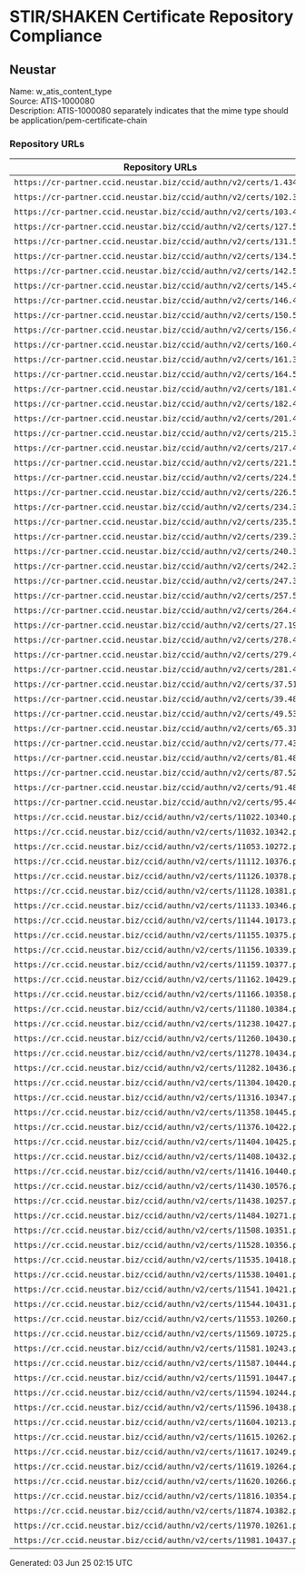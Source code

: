 # STIR/SHAKEN Certificate Repository Compliance

## Neustar

Name: w_atis_content_type\
Source: ATIS-1000080\
Description: ATIS-1000080 separately indicates that the mime type should be application/pem-certificate-chain
### Repository URLs

| Repository URLs | Not After |  Problems | Link |
|-----------------|-----------|-----------|------|
| `https://cr-partner.ccid.neustar.biz/ccid/authn/v2/certs/1.434` | 02&#160;Aug&#160;25&#160;18:32&#160;UTC | true | [view](../../REPOS/c09bcd0af36dc35f2616df357d39cbfd3662db10/README.md) |
| `https://cr-partner.ccid.neustar.biz/ccid/authn/v2/certs/102.325` | 08&#160;May&#160;26&#160;19:02&#160;UTC | true | [view](../../REPOS/143ff40494907f9d693b49f75ce0c11848f76015/README.md) |
| `https://cr-partner.ccid.neustar.biz/ccid/authn/v2/certs/103.460` | 11&#160;Mar&#160;26&#160;18:32&#160;UTC | true | [view](../../REPOS/dc7fb991ccb540042f824676d5137b44da8a61f2/README.md) |
| `https://cr-partner.ccid.neustar.biz/ccid/authn/v2/certs/127.552` | 30&#160;May&#160;25&#160;22:58&#160;UTC | true | [view](../../REPOS/46ef0c73a21b37be52e7d5670dc80c41596401c4/README.md) |
| `https://cr-partner.ccid.neustar.biz/ccid/authn/v2/certs/131.543` | 02&#160;Jun&#160;26&#160;17:08&#160;UTC | true | [view](../../REPOS/777be7784c3a775cd4b672470fcd1e37555fd01c/README.md) |
| `https://cr-partner.ccid.neustar.biz/ccid/authn/v2/certs/134.528` | 07&#160;May&#160;26&#160;18:23&#160;UTC | true | [view](../../REPOS/748062e8dc0bf788825c9d5a86a96d5e5cebf848/README.md) |
| `https://cr-partner.ccid.neustar.biz/ccid/authn/v2/certs/142.556` | 05&#160;May&#160;26&#160;16:31&#160;UTC | true | [view](../../REPOS/cacb5209d14699592f43599a461a5f17eb85d2ef/README.md) |
| `https://cr-partner.ccid.neustar.biz/ccid/authn/v2/certs/145.485` | 18&#160;Apr&#160;26&#160;16:06&#160;UTC | true | [view](../../REPOS/cd704dd21b6685cb86a742042d79dbe49799bc94/README.md) |
| `https://cr-partner.ccid.neustar.biz/ccid/authn/v2/certs/146.449` | 18&#160;Oct&#160;25&#160;14:58&#160;UTC | true | [view](../../REPOS/d2bb673b126e2123d6502e9b23e086b39da01c25/README.md) |
| `https://cr-partner.ccid.neustar.biz/ccid/authn/v2/certs/150.508` | 05&#160;May&#160;26&#160;15:46&#160;UTC | true | [view](../../REPOS/09afd900ec5459a66f129f01d04758bd879a1ee1/README.md) |
| `https://cr-partner.ccid.neustar.biz/ccid/authn/v2/certs/156.463` | 10&#160;Feb&#160;26&#160;15:37&#160;UTC | true | [view](../../REPOS/c19080aae45171c661282a5af8d3fd53a0a173bb/README.md) |
| `https://cr-partner.ccid.neustar.biz/ccid/authn/v2/certs/160.416` | 03&#160;Apr&#160;26&#160;11:45&#160;UTC | true | [view](../../REPOS/d4b587f30d4ba724916ddc3bc5d07827228d79dd/README.md) |
| `https://cr-partner.ccid.neustar.biz/ccid/authn/v2/certs/161.329` | 06&#160;Feb&#160;26&#160;18:56&#160;UTC | true | [view](../../REPOS/75a3afd585315788c4bbc7c66a213a1603653b30/README.md) |
| `https://cr-partner.ccid.neustar.biz/ccid/authn/v2/certs/164.568` | 08&#160;Jul&#160;25&#160;14:51&#160;UTC | true | [view](../../REPOS/c9c9e3338d688a134eb5687a0b2c13435b449846/README.md) |
| `https://cr-partner.ccid.neustar.biz/ccid/authn/v2/certs/181.431` | 13&#160;Aug&#160;25&#160;19:31&#160;UTC | true | [view](../../REPOS/d9088e38fee77aa5051840d96fd559a045dec3f8/README.md) |
| `https://cr-partner.ccid.neustar.biz/ccid/authn/v2/certs/182.450` | 05&#160;Aug&#160;25&#160;21:09&#160;UTC | true | [view](../../REPOS/08bd7bb565853fba4ba3107b313d1244f8f50a57/README.md) |
| `https://cr-partner.ccid.neustar.biz/ccid/authn/v2/certs/201.470` | 12&#160;Feb&#160;26&#160;16:45&#160;UTC | true | [view](../../REPOS/f067cb31cac6d0485de4c1a1d11777fc20de028e/README.md) |
| `https://cr-partner.ccid.neustar.biz/ccid/authn/v2/certs/215.302` | 22&#160;Oct&#160;25&#160;14:49&#160;UTC | true | [view](../../REPOS/04ab7a92ab75437d95b7cacf22138292536830e3/README.md) |
| `https://cr-partner.ccid.neustar.biz/ccid/authn/v2/certs/217.476` | 17&#160;Mar&#160;26&#160;14:20&#160;UTC | true | [view](../../REPOS/f7e248c1830a8939b13dcbcaaeaca734c90dbc62/README.md) |
| `https://cr-partner.ccid.neustar.biz/ccid/authn/v2/certs/221.573` | 16&#160;Jul&#160;25&#160;16:17&#160;UTC | true | [view](../../REPOS/0ae8cfbd32aa180c283a8bef85cf196bd15a1151/README.md) |
| `https://cr-partner.ccid.neustar.biz/ccid/authn/v2/certs/224.569` | 12&#160;Jul&#160;25&#160;18:11&#160;UTC | true | [view](../../REPOS/04354e240dcd8e3ff7da3a81359a66e9293c442e/README.md) |
| `https://cr-partner.ccid.neustar.biz/ccid/authn/v2/certs/226.566` | 05&#160;May&#160;26&#160;16:36&#160;UTC | true | [view](../../REPOS/7bc9d5cf4253a8fd972e996a6bdf6c6cd343b6f3/README.md) |
| `https://cr-partner.ccid.neustar.biz/ccid/authn/v2/certs/234.357` | 26&#160;Feb&#160;26&#160;17:51&#160;UTC | true | [view](../../REPOS/6b2168e98d50cc15640014d206dc74e165eff36a/README.md) |
| `https://cr-partner.ccid.neustar.biz/ccid/authn/v2/certs/235.513` | 24&#160;Apr&#160;26&#160;16:26&#160;UTC | true | [view](../../REPOS/d6057832899520c53cebe4306fc3844e77406d3c/README.md) |
| `https://cr-partner.ccid.neustar.biz/ccid/authn/v2/certs/239.358` | 08&#160;Apr&#160;26&#160;21:55&#160;UTC | true | [view](../../REPOS/2e0aafd3de674fa4e7db309949849c88c85271a2/README.md) |
| `https://cr-partner.ccid.neustar.biz/ccid/authn/v2/certs/240.376` | 08&#160;May&#160;26&#160;19:23&#160;UTC | true | [view](../../REPOS/7108f92988516016b9bc66baeacc0211e2d3f0a9/README.md) |
| `https://cr-partner.ccid.neustar.biz/ccid/authn/v2/certs/242.379` | 04&#160;Jun&#160;25&#160;15:41&#160;UTC | true | [view](../../REPOS/9304f0d5c683f568ca222659d1484a25ba15fdee/README.md) |
| `https://cr-partner.ccid.neustar.biz/ccid/authn/v2/certs/247.384` | 11&#160;Mar&#160;26&#160;17:15&#160;UTC | true | [view](../../REPOS/f85f65a8bb21ed7f196aaf638e8492e6174afcf1/README.md) |
| `https://cr-partner.ccid.neustar.biz/ccid/authn/v2/certs/257.589` | 22&#160;Jul&#160;25&#160;16:07&#160;UTC | true | [view](../../REPOS/6b909eceb68fbdbc9685d7bdffb650f2d1ca5f7b/README.md) |
| `https://cr-partner.ccid.neustar.biz/ccid/authn/v2/certs/264.425` | 08&#160;May&#160;26&#160;15:43&#160;UTC | true | [view](../../REPOS/8fd8cc914d1eb54670bcfe54c17a78688fd7be8d/README.md) |
| `https://cr-partner.ccid.neustar.biz/ccid/authn/v2/certs/27.197` | 24&#160;Apr&#160;26&#160;15:06&#160;UTC | true | [view](../../REPOS/85862c18a9c51dd72087ab0af4090207a65376bb/README.md) |
| `https://cr-partner.ccid.neustar.biz/ccid/authn/v2/certs/278.454` | 14&#160;Nov&#160;25&#160;16:40&#160;UTC | true | [view](../../REPOS/481274be6b24719343d9ed9d457cc3fb8da97952/README.md) |
| `https://cr-partner.ccid.neustar.biz/ccid/authn/v2/certs/279.455` | 28&#160;Oct&#160;25&#160;20:01&#160;UTC | true | [view](../../REPOS/59e3646b29c50d90e17771fe8d7d1a16dded00dc/README.md) |
| `https://cr-partner.ccid.neustar.biz/ccid/authn/v2/certs/281.467` | 06&#160;Feb&#160;26&#160;19:15&#160;UTC | true | [view](../../REPOS/1d4c07896f644d0c6e211e547866192c26b5a0ae/README.md) |
| `https://cr-partner.ccid.neustar.biz/ccid/authn/v2/certs/37.514` | 18&#160;Apr&#160;26&#160;18:42&#160;UTC | true | [view](../../REPOS/38c02f105991d31f9562db3789ac1931cd1a941a/README.md) |
| `https://cr-partner.ccid.neustar.biz/ccid/authn/v2/certs/39.488` | 11&#160;Mar&#160;26&#160;18:45&#160;UTC | true | [view](../../REPOS/f725f7c9c2fb62b957692547fb07431058c75b02/README.md) |
| `https://cr-partner.ccid.neustar.biz/ccid/authn/v2/certs/49.539` | 23&#160;May&#160;26&#160;13:42&#160;UTC | true | [view](../../REPOS/91d142d5236c2217123c1ba43d0a2cf5f248d082/README.md) |
| `https://cr-partner.ccid.neustar.biz/ccid/authn/v2/certs/65.310` | 23&#160;Apr&#160;26&#160;01:44&#160;UTC | true | [view](../../REPOS/d24f92c0b10a0a56734a2d070ccc5ad722c13c81/README.md) |
| `https://cr-partner.ccid.neustar.biz/ccid/authn/v2/certs/77.438` | 13&#160;Aug&#160;25&#160;19:36&#160;UTC | true | [view](../../REPOS/be864ec10dd2eb4f5348756db6f333f3a30c1655/README.md) |
| `https://cr-partner.ccid.neustar.biz/ccid/authn/v2/certs/81.482` | 25&#160;Feb&#160;26&#160;16:14&#160;UTC | true | [view](../../REPOS/a6f5ab1ffc33458df0faa5a1d1e0b49b285ca859/README.md) |
| `https://cr-partner.ccid.neustar.biz/ccid/authn/v2/certs/87.524` | 15&#160;May&#160;26&#160;15:30&#160;UTC | true | [view](../../REPOS/2db8cdbad7e5d2602ffa37004906fb36c6a152f4/README.md) |
| `https://cr-partner.ccid.neustar.biz/ccid/authn/v2/certs/91.481` | 25&#160;Mar&#160;26&#160;14:53&#160;UTC | true | [view](../../REPOS/1ff97e94cb979caefa2a7f294091254054d8c19b/README.md) |
| `https://cr-partner.ccid.neustar.biz/ccid/authn/v2/certs/95.445` | 01&#160;Oct&#160;25&#160;14:51&#160;UTC | true | [view](../../REPOS/5d5391c9555975c0b45d9b9d678565821ffcbe38/README.md) |
| `https://cr.ccid.neustar.biz/ccid/authn/v2/certs/11022.10340.pem` | 20&#160;Nov&#160;25&#160;18:09&#160;UTC | true | [view](../../REPOS/e6eaa67de9fd9fcf026bded73af395f98089e1b1/README.md) |
| `https://cr.ccid.neustar.biz/ccid/authn/v2/certs/11032.10342.pem` | 03&#160;Dec&#160;25&#160;17:58&#160;UTC | true | [view](../../REPOS/d45a7063213cfc4af7072a69f04aff1aeaafc16e/README.md) |
| `https://cr.ccid.neustar.biz/ccid/authn/v2/certs/11053.10272.pem` | 11&#160;Nov&#160;25&#160;15:36&#160;UTC | true | [view](../../REPOS/6cafa86130f1de9eb7c3e0b945ed5d5d2fe95ef8/README.md) |
| `https://cr.ccid.neustar.biz/ccid/authn/v2/certs/11112.10376.pem` | 08&#160;Jan&#160;26&#160;21:39&#160;UTC | true | [view](../../REPOS/a19bb4e9b1a4b1df5e85b63706d7b30bb18f1b75/README.md) |
| `https://cr.ccid.neustar.biz/ccid/authn/v2/certs/11126.10378.pem` | 13&#160;Feb&#160;26&#160;17:44&#160;UTC | true | [view](../../REPOS/a2fc86af5e99c2b47fabfe18503edf033615db7f/README.md) |
| `https://cr.ccid.neustar.biz/ccid/authn/v2/certs/11128.10381.pem` | 19&#160;Mar&#160;26&#160;15:02&#160;UTC | true | [view](../../REPOS/ab606269f335d3fdd79cab2e5329f0be9b31c397/README.md) |
| `https://cr.ccid.neustar.biz/ccid/authn/v2/certs/11133.10346.pem` | 15&#160;Jan&#160;26&#160;15:01&#160;UTC | true | [view](../../REPOS/8272fca2eec6d5a8f87680ccc73e8424363f1d9b/README.md) |
| `https://cr.ccid.neustar.biz/ccid/authn/v2/certs/11144.10173.pem` | 09&#160;Feb&#160;26&#160;05:36&#160;UTC | true | [view](../../REPOS/f580dc73c9a271fb8e10d98577cb8eeb4c2ce6e5/README.md) |
| `https://cr.ccid.neustar.biz/ccid/authn/v2/certs/11155.10375.pem` | 09&#160;Feb&#160;26&#160;04:30&#160;UTC | true | [view](../../REPOS/fcc348a33ed998e8860e053789713ab7088c24fc/README.md) |
| `https://cr.ccid.neustar.biz/ccid/authn/v2/certs/11156.10339.pem` | 23&#160;Oct&#160;25&#160;18:35&#160;UTC | true | [view](../../REPOS/f4fdee5cb17d59861032a1dae55c0be24a624478/README.md) |
| `https://cr.ccid.neustar.biz/ccid/authn/v2/certs/11159.10377.pem` | 27&#160;Jan&#160;26&#160;16:47&#160;UTC | true | [view](../../REPOS/be9e45e8a07ae8b574a8a29603812bb55864059a/README.md) |
| `https://cr.ccid.neustar.biz/ccid/authn/v2/certs/11162.10429.pem` | 30&#160;Apr&#160;26&#160;16:00&#160;UTC | true | [view](../../REPOS/2922d43c117d5dbfac0f41227e65f04a1206dcdf/README.md) |
| `https://cr.ccid.neustar.biz/ccid/authn/v2/certs/11166.10358.pem` | 09&#160;Feb&#160;26&#160;04:57&#160;UTC | true | [view](../../REPOS/7b541f748153eb84af1e41a9a2c85d7585c473fc/README.md) |
| `https://cr.ccid.neustar.biz/ccid/authn/v2/certs/11180.10384.pem` | 28&#160;Jan&#160;26&#160;17:43&#160;UTC | true | [view](../../REPOS/ff756faad6e877592641934df423ee9179e91b98/README.md) |
| `https://cr.ccid.neustar.biz/ccid/authn/v2/certs/11238.10427.pem` | 18&#160;Apr&#160;26&#160;18:52&#160;UTC | true | [view](../../REPOS/9486d70f9de0eea94bba6eb994fe7880308fc210/README.md) |
| `https://cr.ccid.neustar.biz/ccid/authn/v2/certs/11260.10430.pem` | 12&#160;May&#160;26&#160;18:35&#160;UTC | true | [view](../../REPOS/d3f285636de034b9cea5640746ebbe4fe7dd401f/README.md) |
| `https://cr.ccid.neustar.biz/ccid/authn/v2/certs/11278.10434.pem` | 16&#160;May&#160;26&#160;16:25&#160;UTC | true | [view](../../REPOS/e7b75c342938f4a0be906c470f0b61d9db5f937f/README.md) |
| `https://cr.ccid.neustar.biz/ccid/authn/v2/certs/11282.10436.pem` | 12&#160;May&#160;26&#160;18:22&#160;UTC | true | [view](../../REPOS/4e3b0af96386395d5c7fc4a64c179ee24fc22792/README.md) |
| `https://cr.ccid.neustar.biz/ccid/authn/v2/certs/11304.10420.pem` | 28&#160;Apr&#160;26&#160;15:21&#160;UTC | true | [view](../../REPOS/ccb840966d89ffa1d3d51487abf91c943a8ded97/README.md) |
| `https://cr.ccid.neustar.biz/ccid/authn/v2/certs/11316.10347.pem` | 29&#160;Nov&#160;25&#160;16:31&#160;UTC | true | [view](../../REPOS/26d52a4ba043ff069b864d9bd17ce3bcb7cf4500/README.md) |
| `https://cr.ccid.neustar.biz/ccid/authn/v2/certs/11358.10445.pem` | 15&#160;Apr&#160;26&#160;18:14&#160;UTC | true | [view](../../REPOS/1b5c3f646f65dfd678e2c5b1bf9ed3facb02f8fa/README.md) |
| `https://cr.ccid.neustar.biz/ccid/authn/v2/certs/11376.10422.pem` | 10&#160;Mar&#160;26&#160;23:47&#160;UTC | true | [view](../../REPOS/e38e16ce1b333df54b616a548e2b858795155a4e/README.md) |
| `https://cr.ccid.neustar.biz/ccid/authn/v2/certs/11404.10425.pem` | 19&#160;Apr&#160;26&#160;03:25&#160;UTC | true | [view](../../REPOS/4628d7f080321b2a46317a5641a94515f9598035/README.md) |
| `https://cr.ccid.neustar.biz/ccid/authn/v2/certs/11408.10432.pem` | 16&#160;May&#160;26&#160;17:53&#160;UTC | true | [view](../../REPOS/fe9cfcb49a934f4e3e4b363ac9097625c0748c3c/README.md) |
| `https://cr.ccid.neustar.biz/ccid/authn/v2/certs/11416.10440.pem` | 22&#160;May&#160;25&#160;16:40&#160;UTC | true | [view](../../REPOS/59bea1de54dcd060972b0f11bef8e6f6bfabe8df/README.md) |
| `https://cr.ccid.neustar.biz/ccid/authn/v2/certs/11430.10576.pem` | 01&#160;Jul&#160;25&#160;17:19&#160;UTC | true | [view](../../REPOS/b2ef6920b4be5cf8664db652ed5043ef2f5d314d/README.md) |
| `https://cr.ccid.neustar.biz/ccid/authn/v2/certs/11438.10257.pem` | 08&#160;Aug&#160;25&#160;16:33&#160;UTC | true | [view](../../REPOS/675f1d2679ea27bb4a0a262ad6e2175b8bfdf40c/README.md) |
| `https://cr.ccid.neustar.biz/ccid/authn/v2/certs/11484.10271.pem` | 22&#160;Nov&#160;25&#160;22:21&#160;UTC | true | [view](../../REPOS/9e0c168f561a80545fc25eb8c6a8a7dc61d07dde/README.md) |
| `https://cr.ccid.neustar.biz/ccid/authn/v2/certs/11508.10351.pem` | 21&#160;Jan&#160;26&#160;16:38&#160;UTC | true | [view](../../REPOS/8dea8f30e9fe3888ae450ef901ad03c8bf653e61/README.md) |
| `https://cr.ccid.neustar.biz/ccid/authn/v2/certs/11528.10356.pem` | 08&#160;Jan&#160;26&#160;15:36&#160;UTC | true | [view](../../REPOS/0954f10b3af5d0b04010c6efdbcd141150e318e2/README.md) |
| `https://cr.ccid.neustar.biz/ccid/authn/v2/certs/11535.10418.pem` | 20&#160;Mar&#160;26&#160;14:38&#160;UTC | true | [view](../../REPOS/8fa00a8bd01a20fb3d7ac5b2cde2400f4291f6be/README.md) |
| `https://cr.ccid.neustar.biz/ccid/authn/v2/certs/11538.10401.pem` | 04&#160;Mar&#160;26&#160;21:26&#160;UTC | true | [view](../../REPOS/5f95af6b3ad42f0a972f92adaa01a76aa9ed949d/README.md) |
| `https://cr.ccid.neustar.biz/ccid/authn/v2/certs/11541.10421.pem` | 24&#160;Mar&#160;26&#160;14:10&#160;UTC | true | [view](../../REPOS/4dcbb76a7859e764e829981ab0d5eee1e040ee51/README.md) |
| `https://cr.ccid.neustar.biz/ccid/authn/v2/certs/11544.10431.pem` | 11&#160;May&#160;26&#160;14:56&#160;UTC | true | [view](../../REPOS/c14a1d159f6005cf81540272e6b838609eab4672/README.md) |
| `https://cr.ccid.neustar.biz/ccid/authn/v2/certs/11553.10260.pem` | 13&#160;Aug&#160;25&#160;19:42&#160;UTC | true | [view](../../REPOS/9d0b245dc356ee6be3e95beff5b8363bc28f7a8e/README.md) |
| `https://cr.ccid.neustar.biz/ccid/authn/v2/certs/11569.10725.pem` | 18&#160;Jul&#160;25&#160;21:20&#160;UTC | true | [view](../../REPOS/5b2648af32fc459dd2debc801310e0b6e60bac9f/README.md) |
| `https://cr.ccid.neustar.biz/ccid/authn/v2/certs/11581.10243.pem` | 14&#160;Apr&#160;26&#160;15:00&#160;UTC | true | [view](../../REPOS/6b4c81968e892473df4dacb4d547312b503fbdf9/README.md) |
| `https://cr.ccid.neustar.biz/ccid/authn/v2/certs/11587.10444.pem` | 20&#160;Mar&#160;26&#160;18:02&#160;UTC | true | [view](../../REPOS/cb4d6607d028ec64fd65bd2c5021b501184e5716/README.md) |
| `https://cr.ccid.neustar.biz/ccid/authn/v2/certs/11591.10447.pem` | 15&#160;May&#160;26&#160;15:12&#160;UTC | true | [view](../../REPOS/7581262df598cebced22907099797e1f99c89fb1/README.md) |
| `https://cr.ccid.neustar.biz/ccid/authn/v2/certs/11594.10244.pem` | 14&#160;May&#160;26&#160;14:49&#160;UTC | true | [view](../../REPOS/2aa33f232176cf592ab8d8bcda4347c3e5a73297/README.md) |
| `https://cr.ccid.neustar.biz/ccid/authn/v2/certs/11596.10438.pem` | 14&#160;May&#160;25&#160;15:29&#160;UTC | true | [view](../../REPOS/6d85760e86489812f0037172dd8a17d01aea5f92/README.md) |
| `https://cr.ccid.neustar.biz/ccid/authn/v2/certs/11604.10213.pem` | 14&#160;Oct&#160;25&#160;19:57&#160;UTC | true | [view](../../REPOS/56564e5c519fb35eb3b8f03f59812469c1cf9369/README.md) |
| `https://cr.ccid.neustar.biz/ccid/authn/v2/certs/11615.10262.pem` | 09&#160;Sep&#160;25&#160;19:39&#160;UTC | true | [view](../../REPOS/f5554d2bf92a673a99ba212bf2f297f39ef3b2e9/README.md) |
| `https://cr.ccid.neustar.biz/ccid/authn/v2/certs/11617.10249.pem` | 06&#160;May&#160;26&#160;15:04&#160;UTC | true | [view](../../REPOS/ddb2d173e7d2a5bf352d99b9be247b8561b862f0/README.md) |
| `https://cr.ccid.neustar.biz/ccid/authn/v2/certs/11619.10264.pem` |  | true | [view](../../REPOS/82044078a3018adda0950494e5cf702c898eda74/README.md) |
| `https://cr.ccid.neustar.biz/ccid/authn/v2/certs/11620.10266.pem` | 15&#160;Oct&#160;24&#160;18:22&#160;UTC | true | [view](../../REPOS/2098241464b7e11e012b85628faef9467fd9d8c5/README.md) |
| `https://cr.ccid.neustar.biz/ccid/authn/v2/certs/11816.10354.pem` | 14&#160;Nov&#160;25&#160;13:37&#160;UTC | true | [view](../../REPOS/e52657f3c4f581c22c5aaca17ff6bd808898fa50/README.md) |
| `https://cr.ccid.neustar.biz/ccid/authn/v2/certs/11874.10382.pem` | 07&#160;Nov&#160;25&#160;20:46&#160;UTC | true | [view](../../REPOS/e206f66210b0cf86b27ec741aa0ac093a610ac06/README.md) |
| `https://cr.ccid.neustar.biz/ccid/authn/v2/certs/11970.10261.pem` | 22&#160;Aug&#160;25&#160;00:32&#160;UTC | true | [view](../../REPOS/8a33bb9c92e4cfb6a4793a468a5d8cd61d475a94/README.md) |
| `https://cr.ccid.neustar.biz/ccid/authn/v2/certs/11981.10437.pem` | 06&#160;May&#160;26&#160;16:17&#160;UTC | true | [view](../../REPOS/8411961225d312b365c260d8b9e6c45ef5471a91/README.md) |


Generated: 03 Jun 25 02:15 UTC